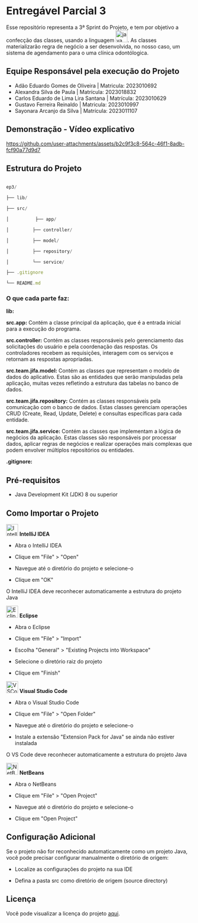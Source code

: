 
# Entregável Parcial 3

Esse repositório representa a 3ª Sprint do Projeto, e tem por objetivo a confecção das classes, usando a linguagem <img src="https://cdn3.emoji.gg/emojis/java.png" width="32px" height="32px" alt="java"></a>. As classes materializarão regra de negócio a ser desenvolvida, no nosso caso, um sistema de agendamento para o uma clínica odontólogica.

## Equipe Responsável pela execução do Projeto

- Adão Eduardo Gomes de Oliveira | Matricula: 2023010692
- Alexandra Silva de Paula | Matrícula: 2023018832
- Carlos Eduardo de Lima Lira Santana | Matrícula: 2023010629
- Gustavo Ferreira Reinaldo | Matricula: 2023010997
- Sayonara Arcanjo da Silva | Matrícula: 2023011107

## Demonstração - Vídeo explicativo

https://github.com/user-attachments/assets/b2c9f3c8-564c-46f1-8adb-fcf90a77d9d7

## Estrutura do Projeto

  

```js

ep3/

├── lib/

├── src/

│          ├── app/

│         ├── controller/

│         ├── model/

│         ├── repository/

│         └── service/

├── .gitignore

└── README.md

```
### O que cada parte faz:

**lib:**

**src.app:** Contém a classe principal da aplicação, que é a entrada inicial para a execução do programa.

**src.controller:** Contém as classes responsáveis pelo gerenciamento das solicitações do usuário e pela coordenação das respostas. Os controladores recebem as requisições, interagem com os serviços e retornam as respostas apropriadas.

**src.team.jifa.model:** Contém as classes que representam o modelo de dados do aplicativo. Estas são as entidades que serão manipuladas pela aplicação, muitas vezes refletindo a estrutura das tabelas no banco de dados.

**src.team.jifa.repository:** Contém as classes responsáveis pela comunicação com o banco de dados. Estas classes gerenciam operações CRUD (Create, Read, Update, Delete) e consultas específicas para cada entidade.

**src.team.jifa.service:** Contém as classes que implementam a lógica de negócios da aplicação. Estas classes são responsáveis por processar dados, aplicar regras de negócios e realizar operações mais complexas que podem envolver múltiplos repositórios ou entidades.

**.gitignore:**
  

## Pré-requisitos

  

- Java Development Kit (JDK) 8 ou superior

  

## Como Importar o Projeto

<img src="https://upload.wikimedia.org/wikipedia/commons/9/9c/IntelliJ_IDEA_Icon.svg" width="32px" height="32px" alt="IntelliJ Idea"> **IntelliJ IDEA**
  

 - Abra o IntelliJ IDEA
   
 - Clique em "File" > "Open"
   
  - Navegue até o diretório do projeto e selecione-o
   
  - Clique em "OK"
   
   O IntelliJ IDEA deve reconhecer automaticamente a estrutura do
   projeto Java

<img src="https://cdn3.emoji.gg/emojis/2434_EclipseIDE.png" width="32px" height="32px" alt="EclipseIDE"> **Eclipse**

- Abra o Eclipse

- Clique em "File" > "Import"

- Escolha "General" > "Existing Projects into Workspace"

- Selecione o diretório raiz do projeto

- Clique em "Finish"

  

<img src="https://cdn3.emoji.gg/emojis/9540-vscode.png" width="32px" height="32px" alt="VSCode"> **Visual Studio Code**

- Abra o Visual Studio Code

- Clique em "File" > "Open Folder"

- Navegue até o diretório do projeto e selecione-o

- Instale a extensão "Extension Pack for Java" se ainda não estiver instalada

O VS Code deve reconhecer automaticamente a estrutura do projeto Java

  

<img src="https://upload.wikimedia.org/wikipedia/commons/9/98/Apache_NetBeans_Logo.svg" width="32px" height="32px" alt="NetBeans"> **NetBeans**

- Abra o NetBeans

- Clique em "File" > "Open Project"

- Navegue até o diretório do projeto e selecione-o

- Clique em "Open Project"

  

## Configuração Adicional

Se o projeto não for reconhecido automaticamente como um projeto Java, você pode precisar configurar manualmente o diretório de origem:

  - Localize as configurações do projeto na sua IDE

- Defina a pasta src como diretório de origem (source directory)


## Licença

Você pode visualizar a licença do projeto [aqui](LICENSE.txt).
